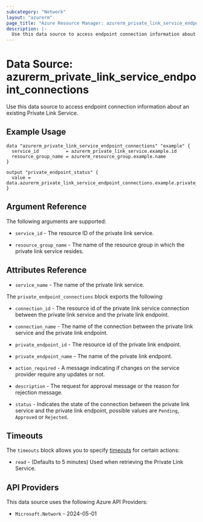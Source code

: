 ```yaml
---
subcategory: "Network"
layout: "azurerm"
page_title: "Azure Resource Manager: azurerm_private_link_service_endpoint_connections"
description: |-
  Use this data source to access endpoint connection information about an existing Private Link Service.
---
```


# Data Source: azurerm_private_link_service_endpoint_connections

Use this data source to access endpoint connection information about an existing Private Link Service.

## Example Usage

```hcl
data "azurerm_private_link_service_endpoint_connections" "example" {
  service_id          = azurerm_private_link_service.example.id
  resource_group_name = azurerm_resource_group.example.name
}

output "private_endpoint_status" {
  value = data.azurerm_private_link_service_endpoint_connections.example.private_endpoint_connections[0].status
}
```

## Argument Reference

The following arguments are supported:

* `service_id` - The resource ID of the private link service.

* `resource_group_name` - The name of the resource group in which the private link service resides.

## Attributes Reference

* `service_name` - The name of the private link service.

The `private_endpoint_connections` block exports the following:

* `connection_id` - The resource id of the private link service connection between the private link service and the private link endpoint.

* `connection_name` - The name of the connection between the private link service and the private link endpoint.

* `private_endpoint_id` - The resource id of the private link endpoint.

* `private_endpoint_name` - The name of the private link endpoint.

* `action_required` - A message indicating if changes on the service provider require any updates or not.

* `description` -  The request for approval message or the reason for rejection message.

* `status` - Indicates the state of the connection between the private link service and the private link endpoint, possible values are `Pending`, `Approved` or `Rejected`.

## Timeouts

The `timeouts` block allows you to specify [timeouts](https://www.terraform.io/language/resources/syntax#operation-timeouts) for certain actions:

* `read` - (Defaults to 5 minutes) Used when retrieving the Private Link Service.

## API Providers
<!-- This section is generated, changes will be overwritten -->
This data source uses the following Azure API Providers:

* `Microsoft.Network` - 2024-05-01

